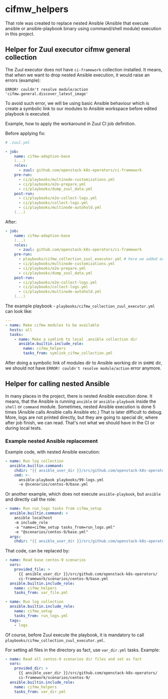 # cifmw_helpers

That role was created to replace nested Ansible (Ansible that execute
ansible or ansible-playbook binary using command/shell module) execution in
this project.

## Helper for Zuul executor cifmw general collection

The Zuul executor does not have `ci-framework` collection installed.
It means, that when we want to drop nested Ansible execution, it would raise
an errors (example):

    ERROR! couldn't resolve module/action 'cifmw.general.discover_latest_image'

To avoid such error, we will be using basic Ansible behaviour which is create
a symbolic link to our modules to Ansible workspace before edited playbook is
executed.

Example, how to apply the workaround in Zuul CI job definition.

Before applying fix:

```yaml
# .zuul.yml

- job:
    name: cifmw-adoption-base
    (...)
    roles:
      - zuul: github.com/openstack-k8s-operators/ci-framework
    pre-run:
      - ci/playbooks/multinode-customizations.yml
      - ci/playbooks/e2e-prepare.yml
      - ci/playbooks/dump_zuul_data.yml
    post-run:
      - ci/playbooks/e2e-collect-logs.yml
      - ci/playbooks/collect-logs.yml
      - ci/playbooks/multinode-autohold.yml
    (...)
```

After:

```yaml
- job:
    name: cifmw-adoption-base
    (...)
    roles:
      - zuul: github.com/openstack-k8s-operators/ci-framework
    pre-run:
      - playbooks/cifmw_collection_zuul_executor.yml # here we added our play
      - ci/playbooks/multinode-customizations.yml
      - ci/playbooks/e2e-prepare.yml
      - ci/playbooks/dump_zuul_data.yml
    post-run:
      - ci/playbooks/e2e-collect-logs.yml
      - ci/playbooks/collect-logs.yml
      - ci/playbooks/multinode-autohold.yml
    (...)
```

The example playbook - `playbooks/cifmw_collection_zuul_executor.yml` can look like:

```yaml
---
- name: Make cifmw modules to be available
  hosts: all
  tasks:
    - name: Make a symlink to local .ansible collection dir
      ansible.builtin.include_role:
        name: cifmw_helpers
        tasks_from: symlink_cifmw_collection.yml
```

After doing a symbolic link of modules dir to Ansible working dir in `$HOME` dir,
we should not have `ERROR! couldn't resolve module/action` error anymore.

## Helper for calling nested Ansible

In many places in the project, there is nested Ansible execution done.
It means, that the Ansible is running `ansible` or `ansible-playbook`
inside the `shell` or `command` module. Sometimes, nested Ansible execution
is done 5 times (Ansible calls Ansible calls Ansible etc.)
That is later difficult to debug. More, logs are not printed directly, but they
are going to special dir, where after job finish, we can read. That's not
what we should have in the CI or during local tests.

### Example nested Ansible replacement

Example code, with nested Ansible execution:

```yaml
- name: Run log collection
  ansible.builtin.command:
    chdir: "{{ ansible_user_dir }}/src/github.com/openstack-k8s-operators/ci-framework"
    cmd: >-
      ansible-playbook playbooks/99-logs.yml
      -e @scenarios/centos-9/base.yml
```

Or another example, which does not execute `ansible-playbook`, but `ansible`
and directly call the role:

```yaml
- name: Run run_logs tasks from cifmw_setup
  ansible.builtin.command: >
    ansible localhost
    -m include_role
    -a "name=cifmw_setup tasks_from=run_logs.yml"
    -e "@scenarios/centos-9/base.yml"
  args:
    chdir: "{{ ansible_user_dir }}/src/github.com/openstack-k8s-operators/ci-framework"
```

That code, can be replaced by:

```yaml
- name: Read base centos-9 scenarios
  vars:
    provided_file: >
      {{ ansible_user_dir }}/src/github.com/openstack-k8s-operators/
      ci-framework/scenarios/centos-9/base.yml
  ansible.builtin.include_role:
    name: cifmw_helpers
    tasks_from: var_file.yml

- name: Run log collection
  ansible.builtin.include_role:
    name: cifmw_setup
    tasks_from: run_logs.yml
  tags:
    - logs
```

Of course, before Zuul execute the playbook, it is mandatory to call `playbooks/cifmw_collection_zuul_executor.yml`.

For setting all files in the directory as fact, use `var_dir.yml` tasks.
Example:

```yaml
- name: Read all centos-9 scenarios dir files and set as fact
  vars:
    provided_dir: >
      {{ ansible_user_dir }}/src/github.com/openstack-k8s-operators/
      ci-framework/scenarios/centos-9/
  ansible.builtin.include_role:
    name: cifmw_helpers
    tasks_from: var_dir.yml
```
